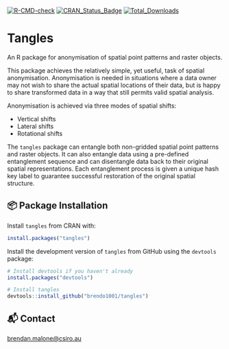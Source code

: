 [![R-CMD-check](https://github.com/brendo1001/tangles/actions/workflows/R-CMD-check.yaml/badge.svg)](https://github.com/brendo1001/tangles/actions/workflows/R-CMD-check.yaml)
[![CRAN_Status_Badge](http://www.r-pkg.org/badges/version/tangles)](https://cran.r-project.org/package=tangles)
[![Total_Downloads](http://cranlogs.r-pkg.org/badges/grand-total/tangles)](https://cran.r-project.org/package=tangles)

# Tangles

An R package for anonymisation of spatial point patterns and raster objects.

This package achieves the relatively simple, yet useful, task of spatial anonymisation. Anonymisation is needed in situations where a data owner may not wish to share the actual spatial locations of their data, but is happy to share transformed data in a way that still permits valid spatial analysis.

Anonymisation is achieved via three modes of spatial shifts:

* Vertical shifts  
* Lateral shifts  
* Rotational shifts  

The `tangles` package can entangle both non-gridded spatial point patterns and raster objects. It can also entangle data using a pre-defined entanglement sequence and can disentangle data back to their original spatial representations. Each entanglement process is given a unique hash key label to guarantee successful restoration of the original spatial structure.

## 📦 Package Installation

Install `tangles` from CRAN with:

```r
install.packages("tangles")
```

Install the development version of `tangles` from GitHub using the `devtools` package:

```r
# Install devtools if you haven't already
install.packages("devtools")

# Install tangles
devtools::install_github("brendo1001/tangles")
```



## 📬 Contact

[brendan.malone@csiro.au](mailto:brendan.malone@csiro.au)
